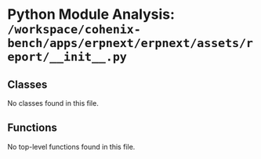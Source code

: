 # Python Module Analysis: `/workspace/cohenix-bench/apps/erpnext/erpnext/assets/report/__init__.py`

## Classes

No classes found in this file.


## Functions

No top-level functions found in this file.
